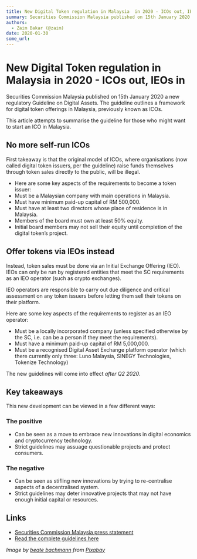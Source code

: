```yaml
---
title: New Digital Token regulation in Malaysia  in 2020 - ICOs out, IEOs in
summary: Securities Commission Malaysia published on 15th January 2020 a new regulatory Guideline on Digital Assets. The guideline outlines a framework for digital token
authors:
  - Zaim Bakar (@zaim)
date: 2020-01-30
some_url: 
---
```


# New Digital Token regulation in Malaysia  in 2020 - ICOs out, IEOs in


Securities Commission Malaysia published on 15th January 2020 a new regulatory Guideline on Digital Assets. The guideline outlines a framework for digital token offerings in Malaysia, previously known as ICOs.

This article attempts to summarise the guideline for those who might want to start an ICO in Malaysia.

## No more self-run ICOs

First takeaway is that the original model of ICOs, where organisations (now called digital token issuers, per the guideline) raise funds themselves through token sales directly to the public, will be illegal.

- Here are some key aspects of the requirements to become a token issuer:
- Must be a Malaysian company with main operations in Malaysia.
- Must have minimum paid-up capital of RM 500,000.
- Must have at least two directors whose place of residence is in Malaysia.
- Members of the board must own at least 50% equity.
- Initial board members may not sell their equity until completion of the digital token’s project.

## Offer tokens via IEOs instead

Instead, token sales must be done via an Initial Exchange Offering (IEO). IEOs can only be run by registered entities that meet 
the SC requirements as an IEO operator (such as crypto exchanges).

IEO operators are responsible to carry out due diligence and critical assessment on any token issuers before letting them sell their tokens on their platform.

Here are some key aspects of the requirements to register as an IEO operator:

- Must be a locally incorporated company (unless specified otherwise by the SC, i.e. can be a person if they meet the requirements).
- Must have a minimum paid-up capital of RM 5,000,000.
- Must be a recognised Digital Asset Exchange platform operator (which there currently only three: Luno Malaysia, SINEGY Technologies, Tokenize Technology)

The new guidelines will come into effect *after Q2 2020*.

## Key takeaways

This new development can be viewed in a few different ways:

### The positive

- Can be seen as a move to embrace new innovations in digital economics and cryptocurrency technology.
- Strict guidelines may assuage questionable projects and protect consumers.

### The negative

- Can be seen as stifling new innovations by trying to re-centralise aspects of a decentralised system.
- Strict guidelines may deter innovative projects that may not have enough initial capital or resources.

## Links

* [Securities Commission Malaysia press statement](https://www.sc.com.my/resources/media-releases-and-announcements/sc-publishes-guidelines-on-digital-assets)
* [Read the complete guidelines here](https://www.sc.com.my/api/documentms/download.ashx?id=dabaa83c-c2e8-40c3-9d8f-1ce3cabe598a)

_Image by [beate bachmann](https://pixabay.com/users/spirit111-5026413/?utm_source=link-attribution&utm_medium=referral&utm_campaign=image&utm_content=2718016) from [Pixabay](https://pixabay.com/?utm_source=link-attribution&utm_medium=referral&utm_campaign=image&utm_content=2718016)_